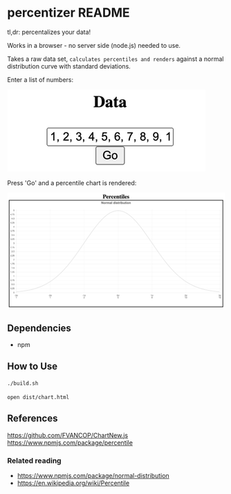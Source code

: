 # percentizer README

tl,dr: percentalizes your data!

Works in a browser - no server side (node.js) needed to use.

Takes a raw data set, `calculates percentiles and renders` against a normal distribution curve with standard deviations.

Enter a list of numbers:

![input data](/static/images/screenshot-percentiler-input.png)

Press 'Go' and a percentile chart is rendered:

![percentalizer](/static/images/screenshot-percentiler-rendered.png)

## Dependencies

- npm

## How to Use

```
./build.sh

open dist/chart.html
```

## References
https://github.com/FVANCOP/ChartNew.js
https://www.npmjs.com/package/percentile

### Related reading
- https://www.npmjs.com/package/normal-distribution
- https://en.wikipedia.org/wiki/Percentile
